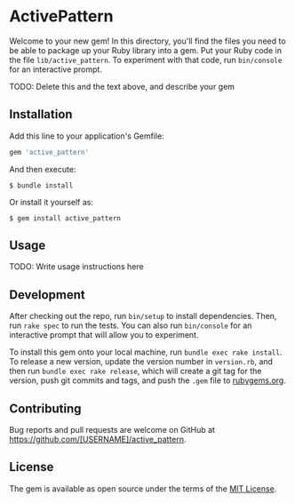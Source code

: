 # ActivePattern

Welcome to your new gem! In this directory, you'll find the files you need to be able to package up your Ruby library into a gem. Put your Ruby code in the file `lib/active_pattern`. To experiment with that code, run `bin/console` for an interactive prompt.

TODO: Delete this and the text above, and describe your gem

## Installation

Add this line to your application's Gemfile:

```ruby
gem 'active_pattern'
```

And then execute:

    $ bundle install

Or install it yourself as:

    $ gem install active_pattern

## Usage

TODO: Write usage instructions here

## Development

After checking out the repo, run `bin/setup` to install dependencies. Then, run `rake spec` to run the tests. You can also run `bin/console` for an interactive prompt that will allow you to experiment.

To install this gem onto your local machine, run `bundle exec rake install`. To release a new version, update the version number in `version.rb`, and then run `bundle exec rake release`, which will create a git tag for the version, push git commits and tags, and push the `.gem` file to [rubygems.org](https://rubygems.org).

## Contributing

Bug reports and pull requests are welcome on GitHub at https://github.com/[USERNAME]/active_pattern.


## License

The gem is available as open source under the terms of the [MIT License](https://opensource.org/licenses/MIT).
